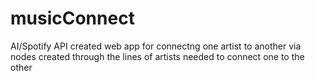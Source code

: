 # musicConnect
AI/Spotify API created web app for connectng one artist to another via nodes created through the lines of artists needed to connect one to the other
